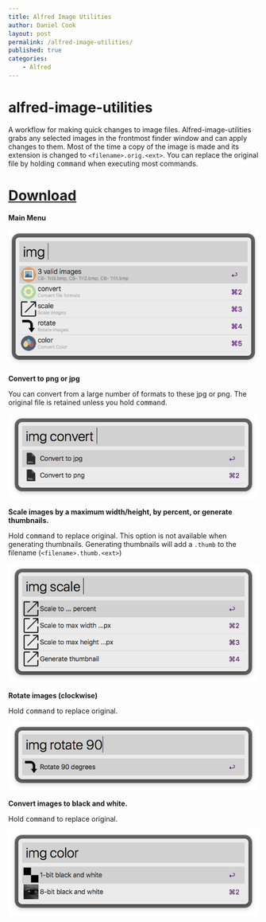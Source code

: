 ```yaml
---
title: Alfred Image Utilities
author: Daniel Cook
layout: post
permalink: /alfred-image-utilities/
published: true
categories:
    - Alfred
---
```


# alfred-image-utilities

A workflow for making quick changes to image files. Alfred-image-utilities grabs any selected images in the frontmost finder window and can apply changes to them. Most of the time a copy of the image is made and its extension is changed to `<filename>.orig.<ext>`. You can replace the original file by holding <kbd>command</kbd> when executing most commands.

# [Download](https://github.com/danielecook/alfred-image-utilities/releases/latest)

__Main Menu__

![home](https://github.com/danielecook/alfred-image-utilities/blob/master/screenshots/home.png?raw=true)

__Convert to png or jpg__

You can convert from a large number of formats to these jpg or png. The original file is retained unless you hold <kbd>command</kbd>.

![convert](https://github.com/danielecook/alfred-image-utilities/blob/master/screenshots/convert.png?raw=true)

__Scale images by a maximum width/height, by percent, or generate thumbnails.__

Hold <kbd>command</kbd> to replace original. This option is not available when generating thumbnails. Generating thumbnails will add a `.thumb` to the filename (`<filename>.thumb.<ext>`)

![scale](https://github.com/danielecook/alfred-image-utilities/blob/master/screenshots/scale.png?raw=true)

__Rotate images (clockwise)__

Hold <kbd>command</kbd> to replace original.

![rotate](https://github.com/danielecook/alfred-image-utilities/blob/master/screenshots/rotate.png?raw=true)

__Convert images to black and white.__


Hold <kbd>command</kbd> to replace original.


![color](https://github.com/danielecook/alfred-image-utilities/blob/master/screenshots/color.png?raw=true)
